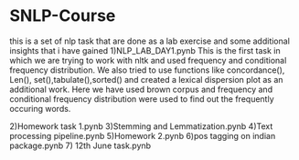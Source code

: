 # SNLP-Course
this is a set of nlp task that are done as a lab exercise and some additional insights that i have gained
1)NLP_LAB_DAY1.pynb
This is the first task in which we are trying to work with nltk and used frequency and conditional frequency distribution. We also tried to use functions like concordance(), Len(), set(),tabulate(),sorted() and created a lexical dispersion plot as an additional work.
Here we have used brown corpus and frequency and conditional frequency distribution were used to find out the frequently occuring words.

2)Homework task 1.pynb
3)Stemming and Lemmatization.pynb
4)Text processing pipeline.pynb
5)Homework 2.pynb
6)pos tagging on indian package.pynb
7) 12th June task.pynb


